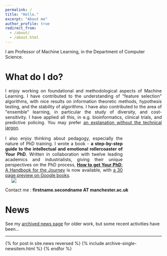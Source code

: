```yaml
---
permalink: /
title: "Hello."
excerpt: "About me"
author_profile: true
redirect_from: 
  - /about/
  - /about.html
---
```


I am Professor of Machine Learning, in the Department of Computer Science.<br>

What do I do?
======
<div style="text-align: justify;">
I enjoy working on foundational and methodological aspects of Machine Learning.
I have contributed to the understanding of "feature selection" algorithms, with nice results on information theoretic methods, hypothesis testing, and the stability of algorithms.
I have also contributed to the area of "ensemble" learning, in particular the study of diversity, and cost-sensitivity.
I have applied all this, in e.g. bioinformatics, clinical trials, and predictive policing.
You may prefer <a href="{{ base_path }}/nojargon">an explanation without the technical jargon</a>.<br><br>
</div>

<div style="width:75%;display:inline-block;vertical-align: top;text-align: justify;">I also enjoy thinking about pedagogy, especially the nature of PhD training.  I wrote a book - <b>a step-by-step guide to the intellectual and emotional rollercoaster of Your PhD</b>. Written in collaboration with twelve leading academics and industrialists, giving their unique perspectives on the PhD process, <a href="https://www.amazon.co.uk/dp/0198866925/"><b>How to get Your PhD</b>: A Handbook for the Journey</a> is now available, with <a href="http://bit.ly/2ZXNc2y">a 30 page preview on Google books</a>. <a href="https://profgavinbrown.github.io/news/March2021-book/" rel="permalink"></a></div>
<div style="padding-left:20px;width:25%;display:inline-block; min-width:2cm; align: center;vertical-align: middle;">
   <a href="https://www.amazon.co.uk/dp/0198866925/">
     <img src="https://cdn.waterstones.com/bookjackets/large/9780/1988/9780198866923.jpg" style="" />
  </a>
</div>

<br>

Contact me : <b>firstname.secondname AT manchester.ac.uk</b>

News
======
See my <a href="{{ base_path }}/newsarchive">archived news page</a> for older work, but some recent activities have been...

<hr>

{% for post in site.news reversed %}
  {% include archive-single-newsitem.html %}
{% endfor %}







